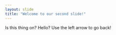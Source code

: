 ```yaml
---
layout: slide
title: "Welcome to our second slide!"
---
```

Is this thing on? Hello?
Use the left arrow to go back!

